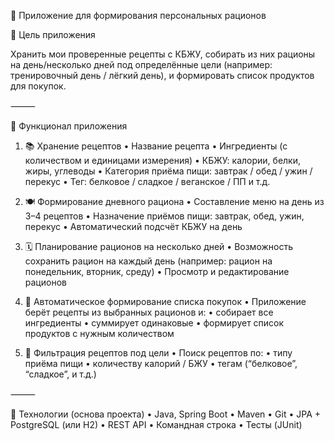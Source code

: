 🥗 Приложение для формирования персональных рационов

📌 Цель приложения

Хранить мои проверенные рецепты с КБЖУ, собирать из них рационы на день/несколько дней под определённые цели (например: тренировочный день / лёгкий день), 
и формировать список продуктов для покупок.

⸻

🔧 Функционал приложения

1. 📚 Хранение рецептов
   • Название рецепта
   • Ингредиенты (с количеством и единицами измерения)
   • КБЖУ: калории, белки, жиры, углеводы
   • Категория приёма пищи: завтрак / обед / ужин / перекус
   • Тег: белковое / сладкое / веганское / ПП и т.д.

2. 🍽️ Формирование дневного рациона
   • Составление меню на день из 3–4 рецептов
   • Назначение приёмов пищи: завтрак, обед, ужин, перекус
   • Автоматический подсчёт КБЖУ на день

3. 🗓️ Планирование рационов на несколько дней
   • Возможность сохранить рацион на каждый день (например: рацион на понедельник, вторник, среду)
   • Просмотр и редактирование рационов

4. 🛒 Автоматическое формирование списка покупок
   • Приложение берёт рецепты из выбранных рационов и:
   • собирает все ингредиенты
   • суммирует одинаковые
   • формирует список продуктов с нужным количеством

5. 🎯 Фильтрация рецептов под цели
   • Поиск рецептов по:
   • типу приёма пищи
   • количеству калорий / БЖУ
   • тегам (“белковое”, “сладкое”, и т.д.)

⸻

🧱 Технологии (основа проекта)
• Java, Spring Boot
• Maven
• Git
• JPA + PostgreSQL (или H2)
• REST API
• Командная строка
• Тесты (JUnit)
